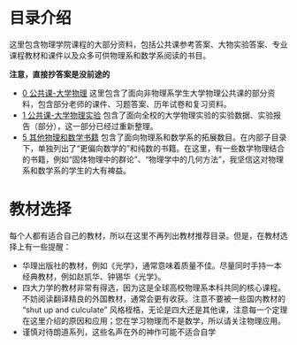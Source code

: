 # 目录介绍
这里包含物理学院课程的大部分资料，包括公共课参考答案、大物实验答案、专业课程教材和课件以及众多可供物理系和数学系阅读的书目。

**注意，直接抄答案是没前途的**

+ [0 公共课-大学物理](https://github.com/AWeizihao/ecust-CourseShare/tree/81a2a4f4d6305b73f5182207db3253da6eeb4008/%E7%89%A9%E7%90%86%E5%AD%A6%E9%99%A2/0%20%E5%85%AC%E5%85%B1%E8%AF%BE-%E5%A4%A7%E5%AD%A6%E7%89%A9%E7%90%86) 这里包含了面向非物理系学生大学物理公共课的部分资料，包含部分老师的课件、习题答案、历年试卷和复习资料。
+ [1 公共课-大学物理实验](https://github.com/AWeizihao/ecust-CourseShare/tree/81a2a4f4d6305b73f5182207db3253da6eeb4008/%E7%89%A9%E7%90%86%E5%AD%A6%E9%99%A2/1%20%E5%85%AC%E5%85%B1%E8%AF%BE-%E5%A4%A7%E5%AD%A6%E7%89%A9%E7%90%86%E5%AE%9E%E9%AA%8C) 包含了面向全校的大学物理实验的实验数据、实验报告（部分），这一部分已经过重新整理。
+ [5 其他物理和数学书籍](https://github.com/AWeizihao/ecust-CourseShare/tree/81a2a4f4d6305b73f5182207db3253da6eeb4008/%E7%89%A9%E7%90%86%E5%AD%A6%E9%99%A2/5%20%E5%85%B6%E4%BB%96%E7%89%A9%E7%90%86%E5%92%8C%E6%95%B0%E5%AD%A6%E4%B9%A6%E7%B1%8D) 包含了面向物理系和数学系的拓展数目。在内部子目录下，单独列出了“更偏向数学的”和纯数的书籍。在这里，有一些数学物理结合的书籍，例如“固体物理中的群论”、“物理学中的几何方法”，我坚信这对物理系和数学系的学生的大有裨益。

# 教材选择
每个人都有适合自己的教材，所以在这里不再列出教材推荐目录。但是，在教材选择上有一些提醒：
+ 华理出版社的教材，例如《光学》，通常意味着质量不佳。尽量同时手持一本经典教材，例如赵凯华、钟锡华《光学》。
+ 四大力学的教材非常有得选，因为这是全球高校物理系本科共同的核心课程。不妨阅读翻译精良的外国教材，通常会更有收获。注意不要被一些国内教材的 “shut up and culculate” 风格桎梏，无论是四大还是其他课，注意每一个定理在这里介绍的原因和应用；您在学习物理而不是数学，所以请关注物理应用。
+ 谨慎对待朗道系列，这些名声在外的神作可能不适合自学


